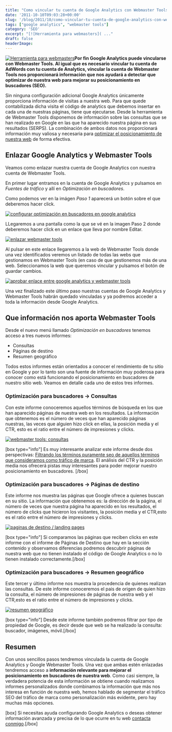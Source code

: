```yaml
---
title: "Como vincular tu cuenta de Google Analytics con Webmaster Tools"
date: '2011-10-10T09:03:28+00:00'
slug: '/blog/2011/10/como-vincular-tu-cuenta-de-google-analytics-con-webmaster-tools'
tags: ["google analytics", "webmaster tools"]
category: 'SEO'
excerpt: "[![Herramienta para webmasters]( ..."
draft: false
headerImage: 
---
```

[![Herramienta para webmasters](http://static.squarespace.com/static/5303797ae4b0c6ad9e43f072/5303ce80e4b0400995a883d6/5303cf45e4b0400995a88bb7/1392758597490/google-webmaster-toos.gif?format=original "google-webmaster-toos")](http://static.squarespace.com/static/5303797ae4b0c6ad9e43f072/5303ce80e4b0400995a883d6/5303cf45e4b0400995a88bb4/1392758597313/?format=original)**Por fin Google Analytics puede vincularse con Webmaster Tools. Al igual que es necesario vincular tu cuenta de AdWords con tu cuenta de Analytics, vincular la cuenta de Webmaster Tools nos proporcionará información que nos ayudará a detectar que optimizar de nuestra web para mejorar su posicionamiento en buscadores (SEO).**<!--more-->

Sin ninguna configuración adicional Google Analytics únicamente proporciona información de visitas a nuestra web. Para que quede contabilizada dicha visita el código de analytics que debemos insertar en cada una de nuestras páginas, tiene que ejecutarse. Desde la herramienta de Webmaster Tools disponemos de información sobre las consultas que se han realizado en Google en las que ha aparecido nuestra página en sus resultados (SERPS). La combinación de ambos datos nos proporcionará información muy valiosa y necesaria para [optimizar el posicionamiento de nuestra web](http://static.squarespace.com/static/5303797ae4b0c6ad9e43f072/5303ce80e4b0400995a883d6/5303cf3ee4b0400995a88b62/1392758590989/?format=original "Posicionamiento en buscadores La Rioja experto SEO en Logroño") de forma efectiva.

## Enlazar Google Analytics y Webmaster Tools

Veamos como enlazar nuestra cuenta de Google Analytics con nuestra cuenta de Webmaster Tools.

En primer lugar entramos en la cuenta de Google Analytics y pulsamos en _Fuentes de tráfico_ y allí en _Optimización en buscadores_.

Como podemos ver en la imágen _Paso 1_ aparecerá un botón sobre el que deberemos hacer click.

[![configurar optimización en buscadores en google analytics](http://static.squarespace.com/static/5303797ae4b0c6ad9e43f072/5303ce80e4b0400995a883d6/5303cf45e4b0400995a88bbd/1392758597889/configurar_google_analytics.jpg?format=original "configurar\_google\_analytics")](http://static.squarespace.com/static/5303797ae4b0c6ad9e43f072/5303ce80e4b0400995a883d6/5303cf45e4b0400995a88bba/1392758597706/?format=original)

LLegaremos a una pantalla como la que se vé en la imagen Paso 2 donde deberemos hacer click en un enlace que lleva por nombre Editar.

[![enlazar webmaster tools](http://static.squarespace.com/static/5303797ae4b0c6ad9e43f072/5303ce80e4b0400995a883d6/5303cf46e4b0400995a88bc3/1392758598299/enlazar_webmaster_tools.jpg?format=original "enlazar\_webmaster\_tools")](http://static.squarespace.com/static/5303797ae4b0c6ad9e43f072/5303ce80e4b0400995a883d6/5303cf46e4b0400995a88bc0/1392758598099/?format=original)

Al pulsar en este enlace llegaremos a la web de Webmaster Tools donde una vez identificados veremos un listado de todas las webs que gestionamos en Webmaster Tools (en caso de que gestionemos más de una web. Seleccionamos la web que queremos vincular y pulsamos el botón de guardar cambios.

[![aprobar enlace entre google analytics y webmaster tools](http://static.squarespace.com/static/5303797ae4b0c6ad9e43f072/5303ce80e4b0400995a883d6/5303cf46e4b0400995a88bc9/1392758598702/aprobar_webmaster_tools.jpg?format=original "aprobar\_webmaster\_tools")](http://static.squarespace.com/static/5303797ae4b0c6ad9e43f072/5303ce80e4b0400995a883d6/5303cf46e4b0400995a88bc6/1392758598488/?format=original)

Una vez finalizado este último paso nuestras cuentas de Google Analytics y Webmaster Tools habrán quedado vinculadas y ya podremos acceder a toda la información desde Google Analytics.

## Que información nos aporta Webmaster Tools

Desde el nuevo menú llamado _Optimización en buscadores_ tenemos acceso a tres nuevos informes:

- Consultas
- Páginas de destino
- Resumen geográfico

Todos estos informes están orientados a conocer el rendimiento de tu sitio en Google y por lo tanto son una fuente de información muy poderosa para conocer como está funcionando el posicionamiento en buscadores de nuestro sitio web. Veamos en detalle cada uno de estos tres informes.

### Optimización para buscadores -\> Consultas

Con este informe conoceremos aquellos términos de búsqueda en los que han aparecido páginas de nuestra web en los resultados. La información que obtenemos es el número de veces que han aparecido páginas nuestras, las veces que alguien hizo click en ellas, la posición media y el CTR, esto es el ratio entre el número de impresiones y clicks.

[![webmaster tools: consultas](http://static.squarespace.com/static/5303797ae4b0c6ad9e43f072/5303ce80e4b0400995a883d6/5303cf47e4b0400995a88bcf/1392758599091/consultas_webmaster_tools.jpg?format=original "consultas\_webmaster\_tools")](http://static.squarespace.com/static/5303797ae4b0c6ad9e43f072/5303ce80e4b0400995a883d6/5303cf46e4b0400995a88bcc/1392758598902/?format=original)

[box type="info"] Es muy interesante analizar este informe desde dos perspectivas: [Filtrando los términos puramente seo de aquellos términos que consideramos como tráfico de marca](http://static.squarespace.com/static/5303797ae4b0c6ad9e43f072/5303ce80e4b0400995a883d6/5303cf42e4b0400995a88b89/1392758594185/?format=original "Posicionamiento en buscadores tráfico SEO y tráfico de marca"). El análisis del CTR y la posición media nos ofrecerá pistas muy interesantes para poder mejorar nuestro posicionamiento en buscadores. [/box]

### Optimización para buscadores -\> Páginas de destino

Este informe nos muestra las páginas que Google ofrece a quienes buscan en su sitio.  La información que obtenemos es: la dirección de la página, el número de veces que nuestra página ha aparecido en los resultados, el número de clicks que hicieron los visitantes, la posición media y el CTR,esto es el ratio entre el número de impresiones y clicks.

[![paginas de destino / landing pages](http://static.squarespace.com/static/5303797ae4b0c6ad9e43f072/5303ce80e4b0400995a883d6/5303cf47e4b0400995a88bd5/1392758599490/paginas_de_destino.jpg?format=original "paginas\_de\_destino")](http://static.squarespace.com/static/5303797ae4b0c6ad9e43f072/5303ce80e4b0400995a883d6/5303cf47e4b0400995a88bd2/1392758599295/?format=original)

[box type="info"] Si comparamos las páginas que reciben clicks en este informe con el informe de Páginas de Destino que hay en la sección contenido y observamos diferencias podremos descubrir páginas de nuestra web que no tienen instalado el código de Google Analytics o no lo tienen instalado correctamente.[/box]

### Optimización para buscadores -\> Resumen geográfico

Este tercer y último informe nos muestra la procedencia de quienes realizan las consultas. De este informe conoceremos el pais de origen de quien hizo la consulta, el número de impresiones de páginas de nuestra web y el CTR,esto es el ratio entre el número de impresiones y clicks.

[![resumen geográfico](http://static.squarespace.com/static/5303797ae4b0c6ad9e43f072/5303ce80e4b0400995a883d6/5303cf47e4b0400995a88bdb/1392758599890/resumen_geografico.jpg?format=original "resumen\_geografico")](http://static.squarespace.com/static/5303797ae4b0c6ad9e43f072/5303ce80e4b0400995a883d6/5303cf47e4b0400995a88bd8/1392758599692/?format=original)

[box type="info"] Desde este informe también podremos filtrar por tipo de propiedad de Google, es decir desde que web se ha realizado la consulta: buscador, imágenes, móvil.[/box]

## Resumen

Con unos sencillos pasos tendremos vinculada la cuenta de Google Analytics y Google Webmaster Tools. Una vez que ambas estén enlazadas tendremos acceso a **información relevante para mejorar el posicionamiento en buscadores de nuestra web**. Como casi siempre, la verdadera potencia de esta información se obtiene cuando realizamos informes personalizados donde combinamos la información que más nos interesa en función de nuestra web, hemos hablado de segmentar el tráfico SEO del tráfico de marca como personalización más evidente, pero hay muchas más opciones.

[box] Si necesitas ayuda configurando Google Analytics o deseas obtener información avanzada y precisa de lo que ocurre en tu web [contacta conmigo](http://static.squarespace.com/static/5303797ae4b0c6ad9e43f072/5303ce80e4b0400995a883d6/5303cf44e4b0400995a88ba5/1392758596086/?format=original "Contactar con Jorge Alvarez - Consultor web Logroño").[/box]

